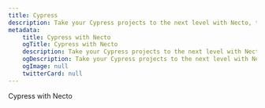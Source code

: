```yaml
---
title: Cypress
description: Take your Cypress projects to the next level with Necto, the versatile utility toolkit designed to enhance your development experience.
metadata: 
    title: Cypress with Necto
    ogTitle: Cypress with Necto
    description: Take your Cypress projects to the next level with Necto, the versatile utility toolkit designed to enhance your development experience.
    ogDescription: Take your Cypress projects to the next level with Necto, the versatile utility toolkit designed to enhance your development experience.
    ogImage: null
    twitterCard: null
---
```


Cypress with Necto

